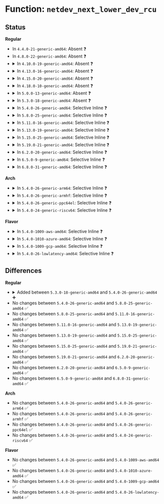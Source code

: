 # Function: <code>netdev_next_lower_dev_rcu</code>

## Status
<b>Regular</b>
<ul>
<li>
In <code>4.4.0-21-generic-amd64</code>: Absent ❓
</li>
<li>
In <code>4.8.0-22-generic-amd64</code>: Absent ❓
</li>
<li>
<details>
<summary>In <code>4.10.0-19-generic-amd64</code>: Absent ❓</summary>

```json
{
  "name": "netdev_next_lower_dev_rcu",
  "collision_type": "Unique Static",
  "inline_type": "Full",
  "funcs": [
    {
      "addr": 18446744071586877033,
      "name": "netdev_next_lower_dev_rcu",
      "external": false,
      "loc": "net/core/dev.c:5716",
      "file": "net/core/dev.c",
      "inline": "not declared, inlined",
      "caller_inline": [
        "net/core/dev.c:netdev_walk_all_lower_dev_rcu",
        "net/core/dev.c:netdev_walk_all_lower_dev_rcu"
      ],
      "caller_func": []
    }
  ],
  "symbols": []
}
```
</details>
</li>
<li>
<details>
<summary>In <code>4.13.0-16-generic-amd64</code>: Absent ❓</summary>

```json
{
  "name": "netdev_next_lower_dev_rcu",
  "collision_type": "Unique Static",
  "inline_type": "Full",
  "funcs": [
    {
      "addr": 18446744071587001609,
      "name": "netdev_next_lower_dev_rcu",
      "external": false,
      "loc": "net/core/dev.c:5922",
      "file": "net/core/dev.c",
      "inline": "not declared, inlined",
      "caller_inline": [
        "net/core/dev.c:netdev_walk_all_lower_dev_rcu",
        "net/core/dev.c:netdev_walk_all_lower_dev_rcu"
      ],
      "caller_func": []
    }
  ],
  "symbols": []
}
```
</details>
</li>
<li>
<details>
<summary>In <code>4.15.0-20-generic-amd64</code>: Absent ❓</summary>

```json
{
  "name": "netdev_next_lower_dev_rcu",
  "collision_type": "Unique Static",
  "inline_type": "Full",
  "funcs": [
    {
      "addr": 18446744071587500265,
      "name": "netdev_next_lower_dev_rcu",
      "external": false,
      "loc": "net/core/dev.c:6063",
      "file": "net/core/dev.c",
      "inline": "not declared, inlined",
      "caller_inline": [
        "net/core/dev.c:netdev_walk_all_lower_dev_rcu",
        "net/core/dev.c:netdev_walk_all_lower_dev_rcu"
      ],
      "caller_func": []
    }
  ],
  "symbols": []
}
```
</details>
</li>
<li>
<details>
<summary>In <code>4.18.0-10-generic-amd64</code>: Absent ❓</summary>

```json
{
  "name": "netdev_next_lower_dev_rcu",
  "collision_type": "Unique Static",
  "inline_type": "Full",
  "funcs": [
    {
      "addr": 18446744071587804980,
      "name": "netdev_next_lower_dev_rcu",
      "external": false,
      "loc": "net/core/dev.c:6193",
      "file": "net/core/dev.c",
      "inline": "not declared, inlined",
      "caller_inline": [
        "net/core/dev.c:netdev_walk_all_lower_dev_rcu",
        "net/core/dev.c:netdev_walk_all_lower_dev_rcu"
      ],
      "caller_func": []
    }
  ],
  "symbols": []
}
```
</details>
</li>
<li>
<details>
<summary>In <code>5.0.0-13-generic-amd64</code>: Absent ❓</summary>

```json
{
  "name": "netdev_next_lower_dev_rcu",
  "collision_type": "Unique Static",
  "inline_type": "Full",
  "funcs": [
    {
      "addr": 18446744071587940532,
      "name": "netdev_next_lower_dev_rcu",
      "external": false,
      "loc": "net/core/dev.c:6768",
      "file": "net/core/dev.c",
      "inline": "not declared, inlined",
      "caller_inline": [
        "net/core/dev.c:netdev_walk_all_lower_dev_rcu",
        "net/core/dev.c:netdev_walk_all_lower_dev_rcu"
      ],
      "caller_func": []
    }
  ],
  "symbols": []
}
```
</details>
</li>
<li>
<details>
<summary>In <code>5.3.0-18-generic-amd64</code>: Absent ❓</summary>

```json
{
  "name": "netdev_next_lower_dev_rcu",
  "collision_type": "Unique Static",
  "inline_type": "Full",
  "funcs": [
    {
      "addr": 18446744071588249844,
      "name": "netdev_next_lower_dev_rcu",
      "external": false,
      "loc": "net/core/dev.c:6778",
      "file": "net/core/dev.c",
      "inline": "not declared, inlined",
      "caller_inline": [
        "net/core/dev.c:netdev_walk_all_lower_dev_rcu",
        "net/core/dev.c:netdev_walk_all_lower_dev_rcu"
      ],
      "caller_func": []
    }
  ],
  "symbols": []
}
```
</details>
</li>
<li>
<details>
<summary>In <code>5.4.0-26-generic-amd64</code>: Selective Inline ❓</summary>

```c
struct net_device * netdev_next_lower_dev_rcu(struct net_device * dev, struct list_head * * iter)
```

```json
{
  "name": "netdev_next_lower_dev_rcu",
  "collision_type": "Unique Global",
  "inline_type": "Selective",
  "funcs": [
    {
      "addr": 18446744071588454919,
      "name": "netdev_next_lower_dev_rcu",
      "external": true,
      "loc": "net/core/dev.c:6916",
      "file": "net/core/dev.c",
      "inline": "not declared, inlined",
      "caller_inline": [
        "net/core/dev.c:netdev_walk_all_lower_dev_rcu"
      ],
      "caller_func": []
    }
  ],
  "symbols": [
    {
      "addr": 18446744071588454512,
      "name": "netdev_next_lower_dev_rcu",
      "section": ".text",
      "bind": "STB_GLOBAL",
      "size": 40
    }
  ]
}
```
</details>
</li>
<li>
<details>
<summary>In <code>5.8.0-25-generic-amd64</code>: Selective Inline ❓</summary>

```c
struct net_device * netdev_next_lower_dev_rcu(struct net_device * dev, struct list_head * * iter)
```

```json
{
  "name": "netdev_next_lower_dev_rcu",
  "collision_type": "Unique Global",
  "inline_type": "Selective",
  "funcs": [
    {
      "addr": 18446744071589322928,
      "name": "netdev_next_lower_dev_rcu",
      "external": true,
      "loc": "net/core/dev.c:7307",
      "file": "net/core/dev.c",
      "inline": "not declared, inlined",
      "caller_inline": [],
      "caller_func": []
    }
  ],
  "symbols": [
    {
      "addr": 18446744071589322928,
      "name": "netdev_next_lower_dev_rcu",
      "section": ".text",
      "bind": "STB_GLOBAL",
      "size": 40
    }
  ]
}
```
</details>
</li>
<li>
<details>
<summary>In <code>5.11.0-16-generic-amd64</code>: Selective Inline ❓</summary>

```c
struct net_device * netdev_next_lower_dev_rcu(struct net_device * dev, struct list_head * * iter)
```

```json
{
  "name": "netdev_next_lower_dev_rcu",
  "collision_type": "Unique Global",
  "inline_type": "Selective",
  "funcs": [
    {
      "addr": 18446744071589321792,
      "name": "netdev_next_lower_dev_rcu",
      "external": true,
      "loc": "net/core/dev.c:7469",
      "file": "net/core/dev.c",
      "inline": "not declared, inlined",
      "caller_inline": [],
      "caller_func": []
    }
  ],
  "symbols": [
    {
      "addr": 18446744071589321792,
      "name": "netdev_next_lower_dev_rcu",
      "section": ".text",
      "bind": "STB_GLOBAL",
      "size": 40
    }
  ]
}
```
</details>
</li>
<li>
<details>
<summary>In <code>5.13.0-19-generic-amd64</code>: Selective Inline ❓</summary>

```c
struct net_device * netdev_next_lower_dev_rcu(struct net_device * dev, struct list_head * * iter)
```

```json
{
  "name": "netdev_next_lower_dev_rcu",
  "collision_type": "Unique Global",
  "inline_type": "Selective",
  "funcs": [
    {
      "addr": 18446744071589217511,
      "name": "netdev_next_lower_dev_rcu",
      "external": true,
      "loc": "net/core/dev.c:7728",
      "file": "net/core/dev.c",
      "inline": "not declared, inlined",
      "caller_inline": [
        "net/core/dev.c:netdev_walk_all_lower_dev_rcu"
      ],
      "caller_func": []
    }
  ],
  "symbols": [
    {
      "addr": 18446744071589217328,
      "name": "netdev_next_lower_dev_rcu",
      "section": ".text",
      "bind": "STB_GLOBAL",
      "size": 40
    }
  ]
}
```
</details>
</li>
<li>
<details>
<summary>In <code>5.15.0-25-generic-amd64</code>: Selective Inline ❓</summary>

```c
struct net_device * netdev_next_lower_dev_rcu(struct net_device * dev, struct list_head * * iter)
```

```json
{
  "name": "netdev_next_lower_dev_rcu",
  "collision_type": "Unique Global",
  "inline_type": "Selective",
  "funcs": [
    {
      "addr": 18446744071589940921,
      "name": "netdev_next_lower_dev_rcu",
      "external": true,
      "loc": "net/core/dev.c:7718",
      "file": "net/core/dev.c",
      "inline": "not declared, inlined",
      "caller_inline": [
        "net/core/dev.c:netdev_walk_all_lower_dev_rcu"
      ],
      "caller_func": []
    }
  ],
  "symbols": [
    {
      "addr": 18446744071589940768,
      "name": "netdev_next_lower_dev_rcu",
      "section": ".text",
      "bind": "STB_GLOBAL",
      "size": 40
    }
  ]
}
```
</details>
</li>
<li>
<details>
<summary>In <code>5.19.0-21-generic-amd64</code>: Selective Inline ❓</summary>

```c
struct net_device * netdev_next_lower_dev_rcu(struct net_device * dev, struct list_head * * iter)
```

```json
{
  "name": "netdev_next_lower_dev_rcu",
  "collision_type": "Unique Global",
  "inline_type": "Selective",
  "funcs": [
    {
      "addr": 18446744071591474266,
      "name": "netdev_next_lower_dev_rcu",
      "external": true,
      "loc": "net/core/dev.c:7239",
      "file": "net/core/dev.c",
      "inline": "not declared, inlined",
      "caller_inline": [
        "net/core/dev.c:netdev_walk_all_lower_dev_rcu"
      ],
      "caller_func": []
    }
  ],
  "symbols": [
    {
      "addr": 18446744071591474064,
      "name": "netdev_next_lower_dev_rcu",
      "section": ".text",
      "bind": "STB_GLOBAL",
      "size": 56
    }
  ]
}
```
</details>
</li>
<li>
<details>
<summary>In <code>6.2.0-20-generic-amd64</code>: Selective Inline ❓</summary>

```c
struct net_device * netdev_next_lower_dev_rcu(struct net_device * dev, struct list_head * * iter)
```

```json
{
  "name": "netdev_next_lower_dev_rcu",
  "collision_type": "Unique Global",
  "inline_type": "Selective",
  "funcs": [
    {
      "addr": 18446744071593243754,
      "name": "netdev_next_lower_dev_rcu",
      "external": true,
      "loc": "net/core/dev.c:7225",
      "file": "net/core/dev.c",
      "inline": "not declared, inlined",
      "caller_inline": [
        "net/core/dev.c:netdev_walk_all_lower_dev_rcu"
      ],
      "caller_func": []
    }
  ],
  "symbols": [
    {
      "addr": 18446744071593243536,
      "name": "netdev_next_lower_dev_rcu",
      "section": ".text",
      "bind": "STB_GLOBAL",
      "size": 56
    }
  ]
}
```
</details>
</li>
<li>
<details>
<summary>In <code>6.5.0-9-generic-amd64</code>: Selective Inline ❓</summary>

```c
struct net_device * netdev_next_lower_dev_rcu(struct net_device * dev, struct list_head * * iter)
```

```json
{
  "name": "netdev_next_lower_dev_rcu",
  "collision_type": "Unique Global",
  "inline_type": "Selective",
  "funcs": [
    {
      "addr": 18446744071593704442,
      "name": "netdev_next_lower_dev_rcu",
      "external": true,
      "loc": "net/core/dev.c:7230",
      "file": "net/core/dev.c",
      "inline": "not declared, inlined",
      "caller_inline": [
        "net/core/dev.c:netdev_walk_all_lower_dev_rcu"
      ],
      "caller_func": []
    }
  ],
  "symbols": [
    {
      "addr": 18446744071593704224,
      "name": "netdev_next_lower_dev_rcu",
      "section": ".text",
      "bind": "STB_GLOBAL",
      "size": 56
    }
  ]
}
```
</details>
</li>
<li>
<details>
<summary>In <code>6.8.0-31-generic-amd64</code>: Selective Inline ❓</summary>

```c
struct net_device * netdev_next_lower_dev_rcu(struct net_device * dev, struct list_head * * iter)
```

```json
{
  "name": "netdev_next_lower_dev_rcu",
  "collision_type": "Unique Global",
  "inline_type": "Selective",
  "funcs": [
    {
      "addr": 18446744071594482778,
      "name": "netdev_next_lower_dev_rcu",
      "external": true,
      "loc": "net/core/dev.c:7348",
      "file": "net/core/dev.c",
      "inline": "not declared, inlined",
      "caller_inline": [
        "net/core/dev.c:netdev_walk_all_lower_dev_rcu"
      ],
      "caller_func": []
    }
  ],
  "symbols": [
    {
      "addr": 18446744071594482560,
      "name": "netdev_next_lower_dev_rcu",
      "section": ".text",
      "bind": "STB_GLOBAL",
      "size": 56
    }
  ]
}
```
</details>
</li>
</ul>
<b>Arch</b>
<ul>
<li>
<details>
<summary>In <code>5.4.0-26-generic-arm64</code>: Selective Inline ❓</summary>

```c
struct net_device * netdev_next_lower_dev_rcu(struct net_device * dev, struct list_head * * iter)
```

```json
{
  "name": "netdev_next_lower_dev_rcu",
  "collision_type": "Unique Global",
  "inline_type": "Selective",
  "funcs": [
    {
      "addr": 18446603336501979828,
      "name": "netdev_next_lower_dev_rcu",
      "external": true,
      "loc": "net/core/dev.c:6916",
      "file": "net/core/dev.c",
      "inline": "not declared, inlined",
      "caller_inline": [
        "net/core/dev.c:netdev_walk_all_lower_dev_rcu"
      ],
      "caller_func": []
    }
  ],
  "symbols": [
    {
      "addr": 18446603336501979344,
      "name": "netdev_next_lower_dev_rcu",
      "section": ".text",
      "bind": "STB_GLOBAL",
      "size": 76
    }
  ]
}
```
</details>
</li>
<li>
<details>
<summary>In <code>5.4.0-26-generic-armhf</code>: Selective Inline ❓</summary>

```c
struct net_device * netdev_next_lower_dev_rcu(struct net_device * dev, struct list_head * * iter)
```

```json
{
  "name": "netdev_next_lower_dev_rcu",
  "collision_type": "Unique Global",
  "inline_type": "Selective",
  "funcs": [
    {
      "addr": 3234733996,
      "name": "netdev_next_lower_dev_rcu",
      "external": true,
      "loc": "net/core/dev.c:6916",
      "file": "net/core/dev.c",
      "inline": "not declared, inlined",
      "caller_inline": [
        "net/core/dev.c:netdev_walk_all_lower_dev_rcu"
      ],
      "caller_func": []
    }
  ],
  "symbols": [
    {
      "addr": 3234733536,
      "name": "netdev_next_lower_dev_rcu",
      "section": ".text",
      "bind": "STB_GLOBAL",
      "size": 52
    }
  ]
}
```
</details>
</li>
<li>
<details>
<summary>In <code>5.4.0-26-generic-ppc64el</code>: Selective Inline ❓</summary>

```c
struct net_device * netdev_next_lower_dev_rcu(struct net_device * dev, struct list_head * * iter)
```

```json
{
  "name": "netdev_next_lower_dev_rcu",
  "collision_type": "Unique Global",
  "inline_type": "Selective",
  "funcs": [
    {
      "addr": 13835058055295407868,
      "name": "netdev_next_lower_dev_rcu",
      "external": true,
      "loc": "net/core/dev.c:6916",
      "file": "net/core/dev.c",
      "inline": "not declared, inlined",
      "caller_inline": [
        "net/core/dev.c:netdev_walk_all_lower_dev_rcu"
      ],
      "caller_func": []
    }
  ],
  "symbols": [
    {
      "addr": 13835058055295407424,
      "name": "netdev_next_lower_dev_rcu",
      "section": ".text",
      "bind": "STB_GLOBAL",
      "size": 56
    }
  ]
}
```
</details>
</li>
<li>
<details>
<summary>In <code>5.4.0-24-generic-riscv64</code>: Selective Inline ❓</summary>

```c
struct net_device * netdev_next_lower_dev_rcu(struct net_device * dev, struct list_head * * iter)
```

```json
{
  "name": "netdev_next_lower_dev_rcu",
  "collision_type": "Unique Global",
  "inline_type": "Selective",
  "funcs": [
    {
      "addr": 18446743936278278250,
      "name": "netdev_next_lower_dev_rcu",
      "external": true,
      "loc": "net/core/dev.c:6916",
      "file": "net/core/dev.c",
      "inline": "not declared, inlined",
      "caller_inline": [
        "net/core/dev.c:netdev_walk_all_lower_dev_rcu"
      ],
      "caller_func": []
    }
  ],
  "symbols": [
    {
      "addr": 18446743936278277918,
      "name": "netdev_next_lower_dev_rcu",
      "section": ".text",
      "bind": "STB_GLOBAL",
      "size": 64
    }
  ]
}
```
</details>
</li>
</ul>
<b>Flavor</b>
<ul>
<li>
<details>
<summary>In <code>5.4.0-1009-aws-amd64</code>: Selective Inline ❓</summary>

```c
struct net_device * netdev_next_lower_dev_rcu(struct net_device * dev, struct list_head * * iter)
```

```json
{
  "name": "netdev_next_lower_dev_rcu",
  "collision_type": "Unique Global",
  "inline_type": "Selective",
  "funcs": [
    {
      "addr": 18446744071588061703,
      "name": "netdev_next_lower_dev_rcu",
      "external": true,
      "loc": "net/core/dev.c:6916",
      "file": "net/core/dev.c",
      "inline": "not declared, inlined",
      "caller_inline": [
        "net/core/dev.c:netdev_walk_all_lower_dev_rcu"
      ],
      "caller_func": []
    }
  ],
  "symbols": [
    {
      "addr": 18446744071588061296,
      "name": "netdev_next_lower_dev_rcu",
      "section": ".text",
      "bind": "STB_GLOBAL",
      "size": 40
    }
  ]
}
```
</details>
</li>
<li>
<details>
<summary>In <code>5.4.0-1010-azure-amd64</code>: Selective Inline ❓</summary>

```c
struct net_device * netdev_next_lower_dev_rcu(struct net_device * dev, struct list_head * * iter)
```

```json
{
  "name": "netdev_next_lower_dev_rcu",
  "collision_type": "Unique Global",
  "inline_type": "Selective",
  "funcs": [
    {
      "addr": 18446744071587774791,
      "name": "netdev_next_lower_dev_rcu",
      "external": true,
      "loc": "net/core/dev.c:6916",
      "file": "net/core/dev.c",
      "inline": "not declared, inlined",
      "caller_inline": [
        "net/core/dev.c:netdev_walk_all_lower_dev_rcu"
      ],
      "caller_func": []
    }
  ],
  "symbols": [
    {
      "addr": 18446744071587774384,
      "name": "netdev_next_lower_dev_rcu",
      "section": ".text",
      "bind": "STB_GLOBAL",
      "size": 40
    }
  ]
}
```
</details>
</li>
<li>
<details>
<summary>In <code>5.4.0-1009-gcp-amd64</code>: Selective Inline ❓</summary>

```c
struct net_device * netdev_next_lower_dev_rcu(struct net_device * dev, struct list_head * * iter)
```

```json
{
  "name": "netdev_next_lower_dev_rcu",
  "collision_type": "Unique Global",
  "inline_type": "Selective",
  "funcs": [
    {
      "addr": 18446744071588393479,
      "name": "netdev_next_lower_dev_rcu",
      "external": true,
      "loc": "net/core/dev.c:6916",
      "file": "net/core/dev.c",
      "inline": "not declared, inlined",
      "caller_inline": [
        "net/core/dev.c:netdev_walk_all_lower_dev_rcu"
      ],
      "caller_func": []
    }
  ],
  "symbols": [
    {
      "addr": 18446744071588393072,
      "name": "netdev_next_lower_dev_rcu",
      "section": ".text",
      "bind": "STB_GLOBAL",
      "size": 40
    }
  ]
}
```
</details>
</li>
<li>
<details>
<summary>In <code>5.4.0-26-lowlatency-amd64</code>: Selective Inline ❓</summary>

```c
struct net_device * netdev_next_lower_dev_rcu(struct net_device * dev, struct list_head * * iter)
```

```json
{
  "name": "netdev_next_lower_dev_rcu",
  "collision_type": "Unique Global",
  "inline_type": "Selective",
  "funcs": [
    {
      "addr": 18446744071588529159,
      "name": "netdev_next_lower_dev_rcu",
      "external": true,
      "loc": "net/core/dev.c:6916",
      "file": "net/core/dev.c",
      "inline": "not declared, inlined",
      "caller_inline": [
        "net/core/dev.c:netdev_walk_all_lower_dev_rcu"
      ],
      "caller_func": []
    }
  ],
  "symbols": [
    {
      "addr": 18446744071588528752,
      "name": "netdev_next_lower_dev_rcu",
      "section": ".text",
      "bind": "STB_GLOBAL",
      "size": 40
    }
  ]
}
```
</details>
</li>
</ul>

## Differences
<b>Regular</b>
<ul>
<li>
<details>
<summary>Added between <code>5.3.0-18-generic-amd64</code> and <code>5.4.0-26-generic-amd64</code> ➕</summary>

```c
struct net_device * netdev_next_lower_dev_rcu(struct net_device * dev, struct list_head * * iter)
```
</details>
</li>
<li>
No changes between <code>5.4.0-26-generic-amd64</code> and <code>5.8.0-25-generic-amd64</code> ✅
</li>
<li>
No changes between <code>5.8.0-25-generic-amd64</code> and <code>5.11.0-16-generic-amd64</code> ✅
</li>
<li>
No changes between <code>5.11.0-16-generic-amd64</code> and <code>5.13.0-19-generic-amd64</code> ✅
</li>
<li>
No changes between <code>5.13.0-19-generic-amd64</code> and <code>5.15.0-25-generic-amd64</code> ✅
</li>
<li>
No changes between <code>5.15.0-25-generic-amd64</code> and <code>5.19.0-21-generic-amd64</code> ✅
</li>
<li>
No changes between <code>5.19.0-21-generic-amd64</code> and <code>6.2.0-20-generic-amd64</code> ✅
</li>
<li>
No changes between <code>6.2.0-20-generic-amd64</code> and <code>6.5.0-9-generic-amd64</code> ✅
</li>
<li>
No changes between <code>6.5.0-9-generic-amd64</code> and <code>6.8.0-31-generic-amd64</code> ✅
</li>
</ul>
<b>Arch</b>
<ul>
<li>
No changes between <code>5.4.0-26-generic-amd64</code> and <code>5.4.0-26-generic-arm64</code> ✅
</li>
<li>
No changes between <code>5.4.0-26-generic-amd64</code> and <code>5.4.0-26-generic-armhf</code> ✅
</li>
<li>
No changes between <code>5.4.0-26-generic-amd64</code> and <code>5.4.0-26-generic-ppc64el</code> ✅
</li>
<li>
No changes between <code>5.4.0-26-generic-amd64</code> and <code>5.4.0-24-generic-riscv64</code> ✅
</li>
</ul>
<b>Flavor</b>
<ul>
<li>
No changes between <code>5.4.0-26-generic-amd64</code> and <code>5.4.0-1009-aws-amd64</code> ✅
</li>
<li>
No changes between <code>5.4.0-26-generic-amd64</code> and <code>5.4.0-1010-azure-amd64</code> ✅
</li>
<li>
No changes between <code>5.4.0-26-generic-amd64</code> and <code>5.4.0-1009-gcp-amd64</code> ✅
</li>
<li>
No changes between <code>5.4.0-26-generic-amd64</code> and <code>5.4.0-26-lowlatency-amd64</code> ✅
</li>
</ul>
